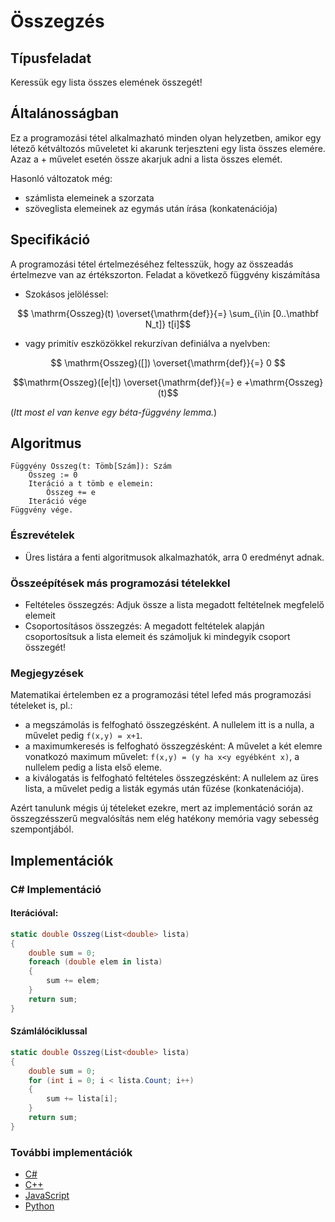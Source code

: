 # Összegzés

## Típusfeladat
Keressük egy lista összes elemének összegét!

## Általánosságban
Ez a programozási tétel alkalmazható minden olyan helyzetben, amikor egy létező kétváltozós műveletet ki akarunk terjeszteni egy lista összes elemére. Azaz a + művelet esetén össze akarjuk adni a lista összes elemét.

Hasonló változatok még:
- számlista elemeinek a szorzata
- szöveglista elemeinek az egymás után írása (konkatenációja)

## Specifikáció
A programozási tétel értelmezéséhez feltesszük, hogy az összeadás értelmezve van az értékszorton. Feladat a következő függvény kiszámítása

- Szokásos jelöléssel:

$$ \mathrm{Osszeg}(t) \overset{\mathrm{def}}{=} \sum_{i\in [0..\mathbf N_t]} t[i]$$

- vagy primitív eszközökkel rekurzívan definiálva a nyelvben:

$$ \mathrm{Osszeg}([]) \overset{\mathrm{def}}{=} 0 
$$

$$\mathrm{Osszeg}([e|t]) \overset{\mathrm{def}}{=} e +\mathrm{Osszeg}(t)$$


(*Itt most el van kenve egy béta-függvény lemma.*)
## Algoritmus
```
Függvény Összeg(t: Tömb[Szám]): Szám
    Összeg := 0
    Iteráció a t tömb e elemein:
        Összeg += e
    Iteráció vége
Függvény vége.
```
### Észrevételek
- Üres listára a fenti algoritmusok alkalmazhatók, arra 0 eredményt adnak. 

### Összeépítések más programozási tételekkel
- Feltételes összegzés: Adjuk össze a lista megadott feltételnek megfelelő elemeit
- Csoportosításos összegzés: A megadott feltételek alapján csoportosítsuk a lista elemeit és számoljuk ki mindegyik csoport összegét!


### Megjegyzések
Matematikai értelemben ez a programozási tétel lefed más programozási tételeket is, pl.:
- a megszámolás is felfogható összegzésként. A nullelem itt is a nulla, a művelet pedig ``f(x,y) = x+1``.
- a maximumkeresés is felfogható összegzésként: A művelet a két elemre vonatkozó maximum művelet: ``f(x,y) = (y ha x<y egyébként x)``, a nullelem pedig a lista első eleme. 
- a kiválogatás is felfogható feltételes összegzésként: A nullelem az üres lista, a művelet pedig a listák egymás után fűzése (konkatenációja).

Azért tanulunk mégis új tételeket ezekre, mert az implementáció során az összegzésszerű megvalósítás nem elég hatékony memória vagy sebesség szempontjából.


## Implementációk
### C# Implementáció

#### Iterációval:
```cs
static double Osszeg(List<double> lista)
{
    double sum = 0;
    foreach (double elem in lista)
    {
        sum += elem;
    }
    return sum;
}
```

#### Számlálóciklussal
```cs
static double Osszeg(List<double> lista)
{
    double sum = 0;
    for (int i = 0; i < lista.Count; i++)
    {
        sum += lista[i];
    }
    return sum;
}
```
### További implementációk
- [C#](osszegzes.cs)
- [C++](osszegzes.cpp)
- [JavaScript](osszegzes.js)
- [Python](osszegzes.py)



